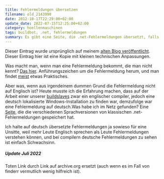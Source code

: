 ```yaml
---
title: Fehlermeldungen übersetzen
filename: old_2143990
date: 2012-10-17T22:29:00+02:00
update_date: 2022-07-15T12:25:00+02:00
category: hoellenmaschinen
tags: buildbot, .net, fehlermeldungen
summary: Es gibt eine Seite, die .net-Fehlermeldungen übersetzt, falls man z.B. nur die deutsche Lokalisierung hat.
---
```

Dieser Eintrag wurde ursprünglich auf meinem [alten Blog veröffentlicht](https://stu.blogger.de/stories/2143990/). Dieser Eintrag hier ist eine Kopie mit kleinen technischen Anpassungen.

Was macht man, wenn man eine Fehlermeldung bekommt, die man nicht kennt? [Das hier](https://www.google.de). Anführungszeichen um die Fehlermeldung herum, und man findet [meist](https://xkcd.com/979/) etwas Praktisches.

Aber was, wenn aus irgendeinem dummen Grund die Fehlermeldung nicht auf Englisch ist? Heute musste ich die Erfahrung machen, dass auf der Arbeit einer unserer [buildslaves](https://web.archive.org/web/20121224025827/http://trac.buildbot.net/) zwar ein englischer compiler, jedoch eine deutsch lokalisierte Windows-Installation zu finden war, demzufolge war eine Fehlermeldung auf deutsch.Was habe ich im Netz gefunden? Eine [Seite](https://web.archive.org/web/20121206115321/http://www.finderr.net/), die die verschiedenen Sprachversionen von klassischen .net-Fehlermeldungen gespeichert hat.

Ich halte auf deutsch übersetzte Fehlermeldungen ja sowieso für eine Unsitte, weil mehr Leute Englisch sprechen als Leute Fehlermeldungen verstehen können, und bei compilern deutsche Fehlermeldungen zu sehen ist einfach Schwachsinn.

##### Update Juli 2022

Toten Link durch Link auf archive.org ersetzt (auch wenn es im Fall von finderr vermutlich wenig hilfreich ist).
